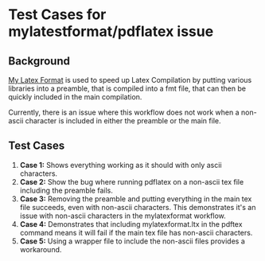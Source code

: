 # Test Cases for mylatestformat/pdflatex issue

## Background
[My Latex Format](https://ctan.org/pkg/mylatexformat?lang=en) is used to speed up Latex Compilation by putting various libraries into a preamble, that is compiled into a fmt file, that can then be quickly included in the main compilation.

Currently, there is an issue where this workflow does not work when a non-ascii character is included in either the preamble or the main file.

## Test Cases

1. **Case 1:** Shows everything working as it should with only ascii characters.
2. **Case 2:** Show the bug where running pdflatex on a non-ascii tex file including the preamble fails.
3. **Case 3:** Removing the preamble and putting everything in the main tex file succeeds, even with non-ascii characters. This demonstrates it's an issue with non-ascii characters in the mylatexformat workflow.
4. **Case 4:** Demonstrates that including mylatexformat.ltx in the pdftex command means it will fail if the main tex file has non-ascii characters.
5. **Case 5:** Using a wrapper file to include the non-ascii files provides a workaround.
